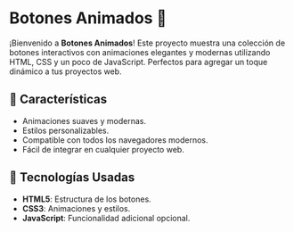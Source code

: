 # Botones Animados 🎨

¡Bienvenido a **Botones Animados**! Este proyecto muestra una colección de botones interactivos con animaciones elegantes y modernas utilizando HTML, CSS y un poco de JavaScript. Perfectos para agregar un toque dinámico a tus proyectos web.

## 🌟 Características

- Animaciones suaves y modernas.
- Estilos personalizables.
- Compatible con todos los navegadores modernos.
- Fácil de integrar en cualquier proyecto web.

## 🚀 Tecnologías Usadas

- **HTML5**: Estructura de los botones.
- **CSS3**: Animaciones y estilos.
- **JavaScript**: Funcionalidad adicional opcional.



